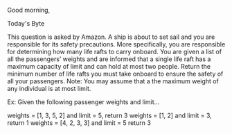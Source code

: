 Good morning,

Today's Byte

This question is asked by Amazon. A ship is about to set sail and you are responsible for its safety precautions. More specifically, you are responsible for determining how many life rafts to carry onboard. You are given a list of all the passengers’ weights and are informed that a single life raft has a maximum capacity of limit and can hold at most two people. Return the minimum number of life rafts you must take onboard to ensure the safety of all your passengers. Note: You may assume that a the maximum weight of any individual is at most limit.

Ex: Given the following passenger weights and limit…

weights = [1, 3, 5, 2] and limit = 5, return 3
weights = [1, 2] and limit = 3, return 1
weights = [4, 2, 3, 3] and limit = 5 return 3